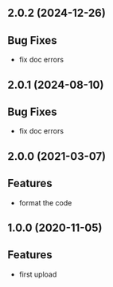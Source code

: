 ## 2.0.2 (2024-12-26)

## Bug Fixes

- fix doc errors

## 2.0.1 (2024-08-10)

## Bug Fixes

- fix doc errors

## 2.0.0 (2021-03-07)

## Features

- format the code

## 1.0.0 (2020-11-05)

## Features

- first upload